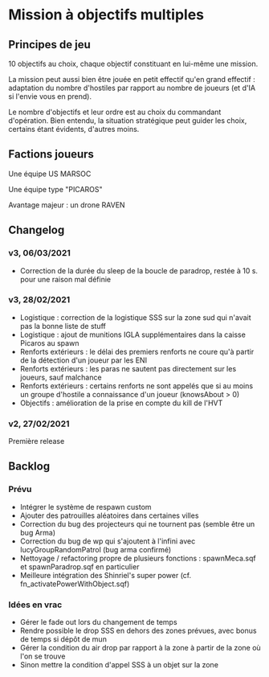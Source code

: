 # Mission à objectifs multiples

## Principes de jeu

10 objectifs au choix, chaque objectif constituant en lui-même une mission.

La mission peut aussi bien être jouée en petit effectif qu'en grand effectif : adaptation du nombre d'hostiles par rapport au nombre de joueurs (et d'IA si l'envie vous en prend).

Le nombre d'objectifs et leur ordre est au choix du commandant d'opération. Bien entendu, la situation stratégique peut guider les choix, certains étant évidents, d'autres moins.

## Factions joueurs

Une équipe US MARSOC

Une équipe type "PICAROS"

Avantage majeur : un drone RAVEN

## Changelog

### v3, 06/03/2021
* Correction de la durée du sleep de la boucle de paradrop, restée à 10 s. pour une raison mal définie

### v3, 28/02/2021

* Logistique : correction de la logistique SSS sur la zone sud qui n'avait pas la bonne liste de stuff
* Logistique : ajout de munitions IGLA supplémentaires dans la caisse Picaros au spawn
* Renforts extérieurs : le délai des premiers renforts ne coure qu'à partir de la détection d'un joueur par les ENI
* Renforts extérieurs : les paras ne sautent pas directement sur les joueurs, sauf malchance
* Renforts extérieurs : certains renforts ne sont appelés que si au moins un groupe d'hostile a connaissance d'un joueur (knowsAbout > 0)
* Objectifs : amélioration de la prise en compte du kill de l'HVT

### v2, 27/02/2021

Première release

## Backlog

### Prévu

* Intégrer le système de respawn custom
* Ajouter des patrouilles aléatoires dans certaines villes
* Correction du bug des projecteurs qui ne tournent pas (semble être un bug Arma)
* Correction du bug de wp qui s'ajoutent à l'infini avec lucyGroupRandomPatrol (bug arma confirmé)
* Nettoyage / refactoring propre de plusieurs fonctions : spawnMeca.sqf et spawnParadrop.sqf en particulier
* Meilleure intégration des Shinriel's super power (cf. fn_activatePowerWithObject.sqf)

### Idées en vrac

* Gérer le fade out lors du changement de temps
* Rendre possible le drop SSS en dehors des zones prévues, avec bonus de temps si dépôt de mun
* Gérer la condition du air drop par rapport à la zone à partir de la zone où l'on se trouve
* Sinon mettre la condition d'appel SSS à un objet sur la zone
